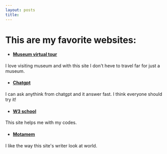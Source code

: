 ```yaml
---
layout: posts
title:
---
```



# This are my favorite websites:

- #### [Museum virtual tour](https://artsandculture.google.com/project/streetviews)
I love visiting museum and with this site I don't heve to travel far for just a museum.
- #### [Chatgpt](https://chatgpt.com/)
I can ask anythink from chatgpt and it answer fast. I think everyone should try it! 
- #### [W3 school]( https://www.w3schools.com/ )
This site helps me with my codes.
- #### [Motamem]( https://motamem.org )
I like the way this site's writer look at world.



